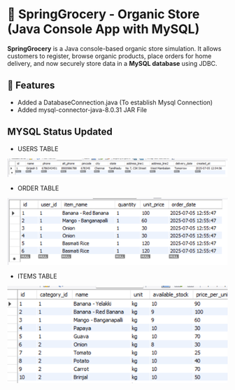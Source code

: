 # 🛒 SpringGrocery - Organic Store (Java Console App with MySQL)

**SpringGrocery** is a Java console-based organic store simulation. It allows customers to register, browse organic products, place orders for home delivery, and now securely store data in a **MySQL database** using JDBC.

## 🌟 Features
 - Added a DatabaseConnection.java (To establish Mysql Connection)
 - Added mysql-connector-java-8.0.31 JAR File

## MYSQL Status Updated
  - USERS TABLE

![User Registration](Mysql-Image%20Updated/Screenshot%202025-07-05%20125844.png)

  - ORDER TABLE

![Order](Mysql-Image%20Updated/Screenshot%202025-07-05%20125918.png)

 - ITEMS TABLE

![Item list](Mysql-Image%20Updated/Screenshot%202025-07-05%20130006.png)


